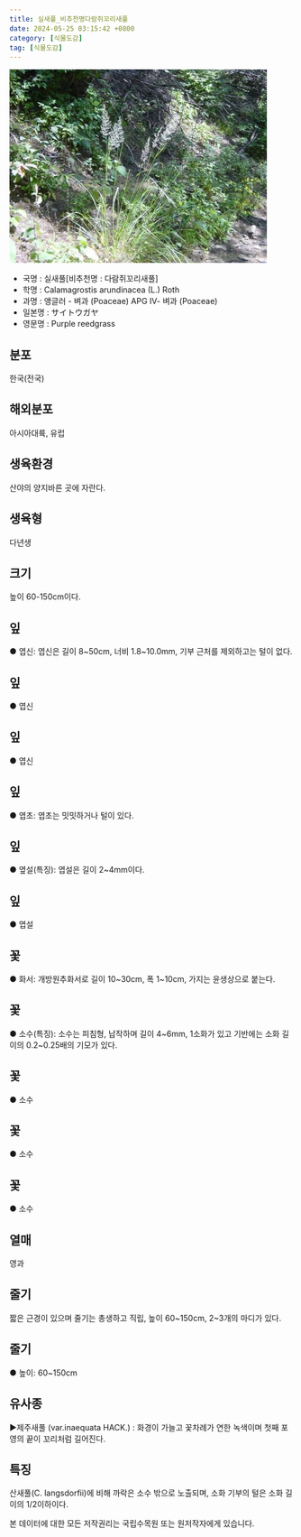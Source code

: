 ```yaml
---
title: 실새풀_비추천명다람쥐꼬리새풀
date: 2024-05-25 03:15:42 +0800
category: [식물도감]
tag: [식물도감]
---
```




![실새풀[비추천명 : 다람쥐꼬리새풀]](/assets/img/fileUpload/plants/basic/Gramineae/Calamagrostis/14336/1_th2.JPG)
- 국명 : 실새풀[비추천명 : 다람쥐꼬리새풀]
- 학명 : Calamagrostis arundinacea (L.) Roth
- 과명 : 앵글러 - 벼과 (Poaceae) APG Ⅳ- 벼과 (Poaceae)
- 일본명 : サイトウガヤ
- 영문명 : Purple reedgrass


## 분포
한국(전국)
## 해외분포
아시아대륙, 유럽
## 생육환경
산야의 양지바른 곳에 자란다.
## 생육형
다년생
## 크기
높이 60-150cm이다.
## 잎
● 엽신: 엽신은 길이 8~50cm, 너비 1.8~10.0mm, 기부 근처를 제외하고는 털이 없다.
## 잎
● 엽신
## 잎
● 엽신
## 잎
● 엽초: 엽초는 밋밋하거나 털이 있다.
## 잎
● 옆설(특징): 엽설은 길이 2~4mm이다.
## 잎
● 엽설
## 꽃
● 화서: 개방원추화서로 길이 10~30cm, 폭 1~10cm, 가지는 윤생상으로 붙는다.
## 꽃
● 소수(특징): 소수는 피침형, 납작하며 길이 4~6mm, 1소화가 있고 기반에는 소화 길이의 0.2~0.25배의 기모가 있다.
## 꽃
● 소수
## 꽃
● 소수
## 꽃
● 소수
## 열매
영과
## 줄기
짧은 근경이 있으며 줄기는 총생하고 직립, 높이 60~150cm, 2~3개의 마디가 있다.
## 줄기
● 높이: 60~150cm
## 유사종
▶제주새풀 (var.inaequata HACK.) : 화경이 가늘고 꽃차례가 연한 녹색이며 첫째 포영의 끝이 꼬리처럼 길어진다.
## 특징
산새풀(C. langsdorfii)에 비해 까락은 소수 밖으로 노출되며, 소화 기부의 털은 소화 길이의 1/2이하이다.






본 데이터에 대한 모든 저작권리는 국립수목원 또는 원저작자에게 있습니다.
